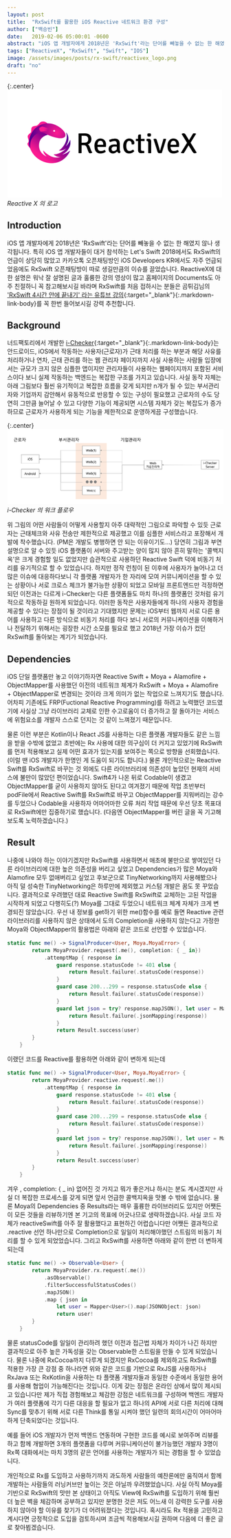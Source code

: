 ```yaml
---
layout: post
title:  "RxSwift를 활용한 iOS Reactive 네트워크 환경 구성"
author: ["백승빈"]
date:   2019-02-06 05:00:01 -0600
abstract: "iOS 앱 개발자에게 2018년은 'RxSwift'라는 단어를 빼놓을 수 없는 한 해였지 않나 생각됩니다. 특히 iOS 앱 개발자들이 대거 참석하는 Let's Swift 2018에서도 RxSwift의 언급이 상당히 많았고 카카오톡 오픈채팅방인 iOS Developers KR에서도 자주 언급되었음에도 RxSwift 오픈채팅방이 따로 생길만큼의 이슈를 끌었습니다."
tags: ["ReactiveX", "RxSwift", "Swift", "IOS"]
image: /assets/images/posts/rx-swift/reactivex_logo.png
draft: "no"
---
```


{:.center}
![ReactiveX](/assets/images/posts/rx-swift/reactivex_logo.png)
*Reactive X 의 로고*

## Introduction

iOS 앱 개발자에게 2018년은 'RxSwift'라는 단어를 빼놓을 수 없는 한 해였지 않나 생각됩니다. 특히 iOS 앱 개발자들이 대거 참석하는 Let's Swift 2018에서도 RxSwift의 언급이 상당히 많았고 카카오톡 오픈채팅방인 iOS Developers KR에서도 자주 언급되었음에도 RxSwift 오픈채팅방이 따로 생길만큼의 이슈를 끌었습니다. ReactiveX에 대한 설명은 워낙 잘 설명된 글과 훌륭한 강의 영상이 많고 홈페이지의 Documents도 아주 친절하니 꼭 참고해보시길 바라며 RxSwift를 처음 접하시는 분들은 곰튀김님의 ['RxSwift 4시간 안에 끝내기' 라는 유튜브 강의](https://youtu.be/w5Qmie-GbiA){:target="_blank"}{:.markdown-link-body}를 꼭 한번 들어보시길 강력 추천합니다.

## Background

너드팩토리에서 개발한 [i-Checker](https://i-checker.co.kr/){:target="_blank"}{:.markdown-link-body}는 안드로이드, iOS에서 작동하는 사용자(근로자)가 근태 처리를 하는 부분과 해당 사유를 처리하거나 연차, 근태 관리를 하는 웹 관리자 페이지까지 사실 사용하는 사람들 입장에서는 규모가 크지 않은 심플한 앱이지만 관리자들이 사용하는 웹페이지까지 포함된 서비스이다 보니 실제 작동하는 백엔드는 복잡한 구조를 가지고 있습니다. 사실 동작 자체는 아래 그림보다 훨씬 유기적이고 복잡한 흐름을 갖게 되지만 n개가 될 수 있는 부서관리자와 기업까지 감안해서 유동적으로 반응할 수 있는 구성이 필요했고 근로자의 수도 당연히 그만큼 늘어날 수 있고 다양한 기능이 제공되면 시스템 자체가 갖는 복잡도가 증가하므로 근로자가 사용하게 되는 기능을 제한적으로 운영하게끔 구성했습니다.

{:.center}
![i-Checker_flow](/assets/images/posts/rx-swift/i-Checker_flow.png)
*i-Checker 의 워크 플로우*

위 그림의 어떤 사람들이 어떻게 사용할지 아주 대략적인 그림으로 파악할 수 있듯 근로자는 근태체크와 사유 전송만 제한적으로 제공했고 이를 심플한 서비스라고 포장해서 개발에 착수했습니다. (PM은 개발도 병행하면 안 되는 이유이기도...) 당연히 그림과 부연 설명으로 알 수 있듯 iOS 플랫폼이 서버와 주고받는 양이 많지 않아 흔히 말하는 '콜백지옥'은 크게 경험할 일도 없었지만 습관적으로 사용하던 Reactive Swift 덕에 비동기 처리를 유기적으로 할 수 있었습니다. 하지만 정작 런칭이 된 이후에 사용자가 늘어나고 더 많은 이슈에 대응하다보니 각 플랫폼 개발자가 한 자리에 모여 커뮤니케이션을 할 수 있는 상황이나 서로 크로스 체크가 불가능한 상황이 되었고 모바일 프론트엔드만 걱정하면 되던 이전과는 다르게 i-Checker는 다른 플랫폼들도 마치 하나의 플랫폼인 것처럼 유기적으로 작동하길 원하게 되었습니다. 이러한 동작은 사용자들에게 하나의 사용자 경험을 제공할 수 있다는 장점이 될 것이라고 기대했지만 문제는 iOS부터 웹까지 서로 다른 용어를 사용하고 다른 방식으로 비동기 처리를 하다 보니 서로의 커뮤니케이션을 이해하거나 전달하기 위해서는 굉장한 시간 소모를 필요로 했고 2018년 가장 이슈가 컸던 RxSwift를 돌아보는 계기가 되었습니다.

## Dependencies

iOS 단일 플랫폼만 놓고 이야기하자면 Reactive Swift + Moya + Alamofire + ObjectMapper를 사용했던 이전의 네트워크 체계가 RxSwift + Moya + Alamofire + ObjectMapper로 변경되는 것이라 크게 의미가 없는 작업으로 느껴지기도 했습니다. 어차피 기존에도 FRP(Fuctional Reactive Programming)를 하려고 노력했던 코드였기에 사실상 그냥 라이브러리 교체로 인한 수고로움이 더 증가하고 잘 돌아가는 서비스에 위험요소를 개발자 스스로 던지는 것 같이 느껴졌기 때문입니다.

물론 이런 부분은 Kotlin이나 React JS를 사용하는 다른 플랫폼 개발자들도 같은 느낌을 받을 수밖에 없었고 초반에는 Rx 사용에 대한 의구심이 더 커지고 있었기에 RxSwift를 먼저 적용해보고 실제 어떤 효과가 있는지를 보여주는 쪽으로 방향을 선회했습니다.  (이럴 땐 iOS 개발자가 한명인 게 도움이 되기도 합니다.) 물론 개인적으로는 Reactive Swift를 RxSwift로 바꾸는 것 외에도 다른 라이브러리에 의존성이 높았던 현재의 서비스에 불만이 많았던 편이었습니다. Swift4가 나온 뒤로 Codable이 생겼고 ObjectMapper를 굳이 사용하지 않아도 된다고 여겨졌기 때문에 작업 초반부터 podFile에서 Reactive Swift를 RxSwift로 바꾸고 ObjectMapper를 지워버리는 강수를 두었으나 Codable을 사용하자 어마어마한 오류 처리 작업 때문에 우선 당초 목표대로 RxSwift에만 집중하기로 했습니다. (다음엔 ObjectMapper를 버린 글을 꼭 기고해보도록 노력하겠습니다.)

## Result

나중에 나와야 하는 이야기겠지만 RxSwift를 사용하면서 애초에 불만으로 쌓여있던 다른 라이브러리에 대한 높은 의존성을 버리고 싶었고 Dependencies가 많은 Moya와 Alamofire 모두 없애버리고 싶었고 후보군으로 TinyNetworking까지 사용해봤으나 아직 덜 성숙한 TinyNetworking은 하루만에 제외했고 커스텀 개발은 꿈도 못 꾸었습니다. 결과적으로 우려했던 대로 Reactive Swift를 RxSwift로 교체하는 고된 작업을 시작하게 되었고 다행히도(?) Moya를 그대로 두었으니 네트워크 체계 자체가 크게 변경되진 않았습니다. 우선 내 정보를 get하기 위한 me()함수를 예로 들면 Reactive 관련 라이브러리를 사용하지 않은 상태에서 도의 Completion을 사용하지 않는다고 가정한 Moya와 ObjectMapper의 활용법은 아래와 같은 코드로 선언할 수 있었습니다.

```swift
static func me() -> SignalProducer<User, Moya.MoyaError> {
        return MoyaProvider.request(.me(), completion: { _ in})
            .attemptMap { response in
                guard response.statusCode != 401 else {
                    return Result.failure(.statusCode(response))
                }
                guard case 200...299 = response.statusCode else {
                    return Result.failure(.statusCode(response))
                }
                guard let json = try? response.mapJSON(), let user = Mapper<User>().map(JSONObject: json) else {
                    return Result.failure(.jsonMapping(response))
                }
                return Result.success(user)
        }
    }
```

이랬던 코드를 Reactive를 활용하면 아래와 같이 변하게 되는데 

```swift
static func me() -> SignalProducer<User, Moya.MoyaError> {
        return MoyaProvider.reactive.request(.me())
            .attemptMap { response in
                guard response.statusCode != 401 else {
                    return Result.failure(.statusCode(response))
                }
                guard case 200...299 = response.statusCode else {
                    return Result.failure(.statusCode(response))
                }
                guard let json = try? response.mapJSON(), let user = Mapper<User>().map(JSONObject: json) else {
                    return Result.failure(.jsonMapping(response))
                }
                return Result.success(user)
        }
    }
```

겨우 , completion: { _ in} 없어진 것 가지고 뭐가 좋은거냐 하시는 분도 계시겠지만 사실 더 복잡한 프로세스를 갖게 되면 앞서 언급한 콜백지옥을 맛볼 수 밖에 없습니다. 물론 Moya의 Dependencies 중 Results라는 매우 훌륭한 라이브러리도 있지만 어쨋든 이 모든 것들을 리뷰하기엔 본 기고의 목표에 어긋나므로 생략하겠습니다. 사실 코드 자체가 reactiveSwift를 아주 잘 활용했다고 표현하긴 어렵습니다만 어쨋든 결과적으로 .reactive 선언 하나만으로 Completion으로 일일이 처리해야했던 스트림의 비동기 처리를 할 수 있게 되었었습니다. 그리고 RxSwift를 사용하면 아래와 같이 한번 더 변하게 되는데

```swift
static func me() -> Observable<User> {
        return MoyaProvider.rx.request(.me())
            .asObservable()
            .filterSuccessfulStatusCodes()
            .mapJSON()
            .map { json in
                let user = Mapper<User>().map(JSONObject: json)
                return user!
        }
    }
```

물론 statusCode를 일일이 관리하려 했던 이전과 접근법 자체가 차이가 나긴 하지만 결과적으로 아주 높은 가독성을 갖는 Observable한 스트림을 만들 수 있게 되었습니다. 물론 나중에 RxCocoa까지 다루게 되겠지만 RxCocoa를 제외하고도 RxSwift를 적용한 가장 큰 강점 중 하나라면 위와 같은 코드를 기반으로 RxJS를 사용하거나 RxJava 또는 RxKotlin을 사용하는 타 플랫폼 개발자들과 동일한 수준에서 동일한 용어를 사용해 협업이 가능해진다는 것입니다. 이게 갖는 장점은 온라인 상에서 많이 제시되고 있습니다만 제가 직접 경험해보고 체감한 강점은 네트워크를 구성하며 백엔드 개발자가 여러 플랫폼에 각기 다른 대응을 할 필요가 없고 하나의 API에 서로 다른 처리에 대해 Sync를 맞추기 위해 서로 다른 Think를 통일 시켜야 했던 일련의 회의시간이 어마어마하게 단축되었다는 것입니다.

예를 들어 iOS 개발자가 먼저 백엔드 연동하며 구현한 코드를 예시로 보여주며 리뷰를 하고 함께 개발하면 3개의 플랫폼을 다루며 커뮤니케이션이 불가능했던 개발자 3명이 Rx쪽 대화에서는 마치 3명의 같은 언어를 사용하는 개발자가 되는 경험을 할 수 있었습니다.

개인적으로 Rx를 도입하고 사용하기까지 과도하게 사람들의 예찬론에만 움직여서 함께 개발하는 사람들의 러닝커브만 높이는 것은 아닐까 우려했었습니다. 사실 아직 Moya를 기반으로 RxSwift의 맛만 본 상태이고 아직도 View에 RxSwift를 도입하기 위해 훨씬 더 높은 벽을 체감하며 공부하고 있지만 분명한 것은 저도 어느새 이 강력한 도구를 사용하지 않아야 할 이유를 찾기가 더 어려워졌다는 것입니다. 혹시라도 Rx 적용을 고민하고 계시다면 긍정적으로 도입을 검토하시며 조금씩 적용해보시길 권하며 다음에 더 좋은 글로 찾아뵙겠습니다.

